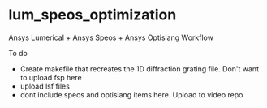 # lum_speos_optimization
Ansys Lumerical + Ansys Speos + Ansys Optislang Workflow


To do 
 - Create makefile that recreates the 1D diffraction grating file. Don't want to upload fsp here
 - upload lsf files
 - dont include speos and optislang items here. Upload to video repo
